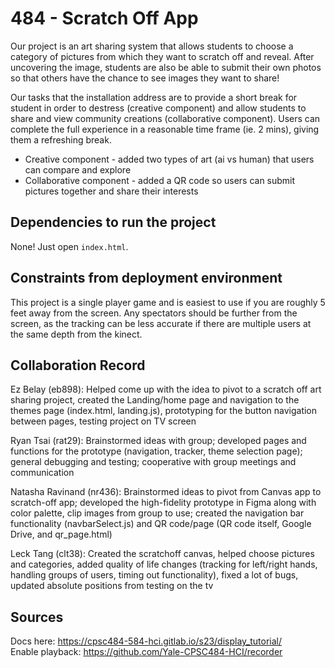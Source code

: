 # 484 - Scratch Off App
Our project is an art sharing system that allows students to choose a category of pictures from which they want to scratch off and reveal. After uncovering the image, students are also be able to submit their own photos so that others have the chance to see images they want to share! 

Our tasks that the installation address are to provide a short break for student in order to destress (creative component) and allow students to share and view community creations (collaborative component). Users can complete the full experience in a reasonable time frame (ie. 2 mins), giving them a refreshing break.
* Creative component - added two types of art (ai vs human) that users can compare and explore
* Collaborative component - added a QR code so users can submit pictures together and share their interests

## Dependencies to run the project
None! Just open `index.html`.

## Constraints from deployment environment
This project is a single player game and is easiest to use if you are roughly 5 feet away from the screen. Any spectators should be further from the screen, as the tracking can be less accurate if there are multiple users at the same depth from the kinect.

## Collaboration Record
Ez Belay (eb898): Helped come up with the idea to pivot to a scratch off art sharing project, created the Landing/home page and navigation to the themes page (index.html, landing.js), prototyping for the button navigation between pages, testing project on TV screen

Ryan Tsai (rat29): Brainstormed ideas with group; developed pages and functions for the prototype (navigation, tracker, theme selection page); general debugging and testing; cooperative with group meetings and communication

Natasha Ravinand (nr436): Brainstormed ideas to pivot from Canvas app to scratch-off app; developed the high-fidelity prototype in Figma along with color palette, clip images from group to use; created the navigation bar functionality (navbarSelect.js) and QR code/page (QR code itself, Google Drive, and qr_page.html)

Leck Tang (clt38): Created the scratchoff canvas, helped choose pictures and categories, added quality of life changes (tracking for left/right hands, handling groups of users, timing out functionality), fixed a lot of bugs, updated absolute positions from testing on the tv

## Sources
Docs here: https://cpsc484-584-hci.gitlab.io/s23/display_tutorial/ \
Enable playback: https://github.com/Yale-CPSC484-HCI/recorder
